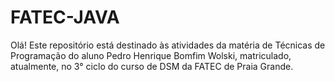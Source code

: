 # FATEC-JAVA

Olá! Este repositório está destinado às atividades da matéria de Técnicas de Programação do aluno Pedro Henrique Bomfim Wolski, matriculado, atualmente, no 3° ciclo do curso de DSM da FATEC de Praia Grande.
